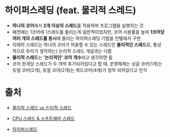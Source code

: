 # 하이퍼스레딩 (feat. 물리적 스레드)

- **하나의 코어**에서 **2개 이상의 스레드**를 적용하여 프로그램을 실행하는 것
- 예전에는 1코어에 1스레드를 돌리는게 일반적이었지만, 코어 사용률을 높여 **1코어당 여러 개의 스레드를 동시**에 돌리는 하이퍼스레딩 기법을 인텔에서 구현
- 이때의 스레드는 하나의 코어가 허용할 수 있는 스레드인  **물리적인 스레드**로, 통상적으로 우리가 생각하는) 논리적 스레드 개념과는 다름
- **물리적 스레드**는 **'논리적인' 코어 개수**라고 생각하면 됨
- 코어 한개당 스레드가 두 개씩 추가되어있다고 할 때, 운영체제는 싱글 코어(1개)는 듀얼 코어(2개), 듀얼 코어(2개)는 쿼드코어(4개)가 장착 되어있다고 인식

# 출처

- [물리적 스레드 vs 논리적 스레드](https://the-boxer.tistory.com/24)

- [CPU 스레드 & 소프트웨어 스레드](https://velog.io/@dvmflstm/CPU-%EC%8A%A4%EB%A0%88%EB%93%9C-%EC%86%8C%ED%94%84%ED%8A%B8%EC%9B%A8%EC%96%B4-%EC%8A%A4%EB%A0%88%EB%93%9C)

- [하이퍼스레딩](https://ko.wikipedia.org/wiki/%ED%95%98%EC%9D%B4%ED%8D%BC%EC%8A%A4%EB%A0%88%EB%94%A9)

  
